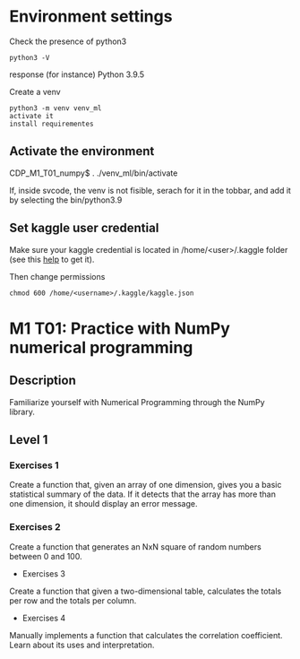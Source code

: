 

# Environment settings

Check the presence of python3

    python3 -V

response (for instance) Python 3.9.5

Create a venv 

    python3 -m venv venv_ml
    activate it
    install requirementes


## Activate the environment

   CDP_M1_T01_numpy$ . ./venv_ml/bin/activate 

If, inside svcode, the venv is not fisible, serach for it in the tobbar, and add it by selecting the bin/python3.9

## Set kaggle user credential

Make sure your kaggle credential is located in /home/\<user\>/.kaggle folder (see this [help](https://medium.com/@c.venkataramanan1/setting-up-kaggle-api-in-linux-b05332cde53a) to get it).

Then change permissions

    chmod 600 /home/<username>/.kaggle/kaggle.json


# M1 T01: Practice with NumPy numerical programming

## Description
Familiarize yourself with Numerical Programming through the NumPy library.

## Level 1

### Exercises 1

Create a function that, given an array of one dimension, gives you a basic statistical summary of the data. If it detects that the array has more than one dimension, it should display an error message.

### Exercises 2

Create a function that generates an NxN square of random numbers between 0 and 100.

- Exercises 3

Create a function that given a two-dimensional table, calculates the totals per row and the totals per column.

- Exercises 4

Manually implements a function that calculates the correlation coefficient. Learn about its uses and interpretation.
